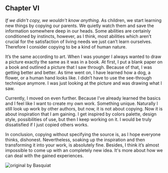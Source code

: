 ## Chapter VI ##

*If we didn't copy, we wouldn't know anything.*
As children, we start learning new things by copying our parents. We quietly watch them and save the information somewhere deep in our heads. Some abilities are certainly conditioned by instincts, however, as I think, most abilities which aren’t crucial for the satisfaction of living needs we just can’t learn ourselves. Therefore I consider copying to be a kind of human nature. 

It’s the same according to art. When I was younger I always wanted to draw a picture exactly the same as it was in a book. At first, I put a blank paper on a book and outlined a picture that I saw through. Because of that, I was getting better and better. As time went on, I have learned how a dog, a flower, or a human hand looks like. I didn’t have to use the see-through technique anymore. I was just looking at the picture and was drawing what I saw.

Currently, I moved on even further. Because I’ve already learned the basics and I feel like I want to create my own work. Something unique. Naturally I still look up work by other authors, but now, it is not about copying. Now it is about inspiration that I am gaining. I get inspired by colors palette, design style, possibilities of use, but then I keep working on it. I would be truly dissatisfied if I just copied others works. 

In conclusion, copying without specifying the source is, as I hope everyone thinks, dishonest. Nevertheless, soaking up the inspiration and then transforming it into your work, is absolutely fine. Besides, I think it’s almost impossible to come up with an completely new idea. It's more about how we can deal with the gained experiences.

![original by Basquiat](04.img/kral-basquait.jpg)
